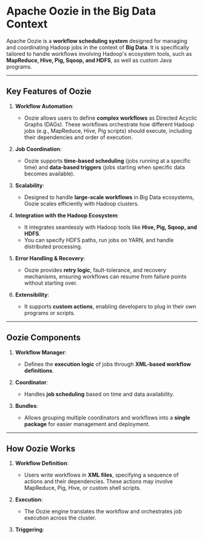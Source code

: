 # Apache Oozie in the Big Data Context

Apache Oozie is a **workflow scheduling system** designed for managing and coordinating Hadoop jobs in the context of **Big Data**. It is specifically tailored to handle workflows involving Hadoop's ecosystem tools, such as **MapReduce, Hive, Pig, Sqoop, and HDFS**, as well as custom Java programs.

---

## Key Features of Oozie

1. **Workflow Automation**:
    - Oozie allows users to define **complex workflows** as Directed Acyclic Graphs (DAGs). These workflows orchestrate how different Hadoop jobs (e.g., MapReduce, Hive, Pig scripts) should execute, including their dependencies and order of execution.

2. **Job Coordination**:
    - Oozie supports **time-based scheduling** (jobs running at a specific time) and **data-based triggers** (jobs starting when specific data becomes available).

3. **Scalability**:
    - Designed to handle **large-scale workflows** in Big Data ecosystems, Oozie scales efficiently with Hadoop clusters.

4. **Integration with the Hadoop Ecosystem**:
    - It integrates seamlessly with Hadoop tools like **Hive, Pig, Sqoop, and HDFS**.
    - You can specify HDFS paths, run jobs on YARN, and handle distributed processing.

5. **Error Handling & Recovery**:
    - Oozie provides **retry logic**, fault-tolerance, and recovery mechanisms, ensuring workflows can resume from failure points without starting over.

6. **Extensibility**:
    - It supports **custom actions**, enabling developers to plug in their own programs or scripts.

---

## Oozie Components

1. **Workflow Manager**:
    - Defines the **execution logic** of jobs through **XML-based workflow definitions**.

2. **Coordinator**:
    - Handles **job scheduling** based on time and data availability.

3. **Bundles**:
    - Allows grouping multiple coordinators and workflows into a **single package** for easier management and deployment.

---

## How Oozie Works

1. **Workflow Definition**:
    - Users write workflows in **XML files**, specifying a sequence of actions and their dependencies. These actions may involve MapReduce, Pig, Hive, or custom shell scripts.

2. **Execution**:
    - The Oozie engine translates the workflow and orchestrates job execution across the cluster.

3. **Triggering**:
